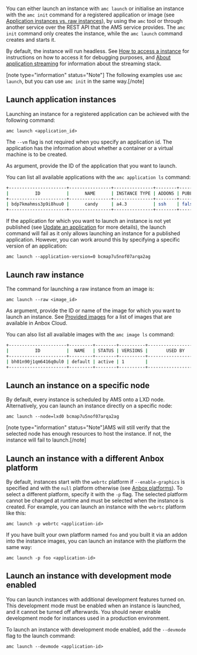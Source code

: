 You can either launch an instance with `amc launch` or initialise an instance with the `amc init` command for a registered application or image (see [Application instances vs. raw instances](https://discourse.ubuntu.com/t/17763#application-vs-raw)), by using the `amc` tool or through another service over the REST API that the AMS service provides. The `amc init` command only creates the instance, while the `amc launch` command creates and starts it.

By default, the instance will run headless. See [How to access a instance](https://discourse.ubuntu.com/t/17772) for instructions on how to access it for debugging purposes, and [About application streaming](https://discourse.ubuntu.com/t/streaming-android-applications/17769) for information about the streaming stack.

[note type="information" status="Note"] The following examples use `amc launch`, but you can use `amc init` in the same way.[/note]

## Launch application instances

Launching an instance for a registered application can be achieved with the following command:

    amc launch <application_id>

The `--vm` flag is not required when you specify an application id. The application has the information about whether a container or a virtual machine is to be created.

As argument, provide the ID of the application that you want to launch.

You can list all available applications with the `amc application ls` command:

```bash
+----------------------+----------------+---------------+--------+-----------+--------+---------------------+
|          ID          |      NAME      | INSTANCE TYPE | ADDONS | PUBLISHED | STATUS |    LAST UPDATED     |
+----------------------+----------------+---------------+--------+-----------+--------+---------------------+
| bdp7kmahmss3p9i8huu0 |      candy     | a4.3          | ssh    | false     | ready  | 2018-08-14 08:44:41 |
+----------------------+----------------+---------------+--------+-----------+--------+---------------------+
```
If the application for which you want to launch an instance is not yet published (see [Update an application](https://discourse.ubuntu.com/t/update-an-application/24201) for more details), the launch command will fail as it only allows launching an instance for a published application. However, you can work around this by specifying a specific version of an application:

    amc launch --application-version=0 bcmap7u5nof07arqa2ag

## Launch raw instance

The command for launching a raw instance from an image is:

    amc launch --raw <image_id>

As argument, provide the ID or name of the image for which you want to launch an instance. See [Provided images](https://discourse.ubuntu.com/t/provided-images/24185) for a list of images that are available in Anbox Cloud.

You can also list all available images with the `amc image ls` command:

```bash
+----------------------+---------+--------+----------+----------------------+
|          ID          |  NAME   | STATUS | VERSIONS |       USED BY        |
+----------------------+---------+--------+----------+----------------------+
| bh01n90j1qm6416q0ul0 | default | active | 1        |                      |
+----------------------+---------+--------+----------+----------------------+
```

## Launch an instance on a specific node

By default, every instance is scheduled by AMS onto a LXD node. Alternatively, you can launch an instance directly on a specific node:

    amc launch --node=lxd0 bcmap7u5nof07arqa2ag

[note type="information" status="Note"]AMS will still verify that the selected node has enough resources to host the instance. If not, the instance will fail to launch.[/note]

## Launch an instance with a different Anbox platform

By default, instances start with the `webrtc` platform if `--enable-graphics` is specified and with the `null` platform otherwise (see [Anbox platforms](https://discourse.ubuntu.com/t/anbox-platforms/18733)). To select a different platform, specify it with the `-p` flag. The selected platform cannot be changed at runtime and must be selected when the instance is created. For example, you can launch an instance with the `webrtc` platform like this:

    amc launch -p webrtc <application-id>

If you have built your own platform named `foo` and you built it via an addon into the instance images, you can launch an instance with the platform the same way:

    amc launch -p foo <application-id>

## Launch an instance with development mode enabled

You can launch instances with additional development features turned on. This development mode must be enabled when an instance is launched, and it cannot be turned off afterwards. You should never enable development mode for instances used in a production environment.

To launch an instance with development mode enabled, add the `--devmode` flag to the launch command:

    amc launch --devmode <application-id>
